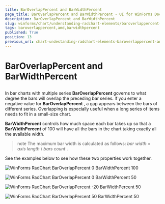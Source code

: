 ```yaml
---
title: BarOverlapPercent and BarWidthPercent
page_title: BarOverlapPercent and BarWidthPercent - UI for WinForms Documentation
description: BarOverlapPercent and BarWidthPercent
slug: winforms/chart/understanding-radchart-elements/baroverlappercent-and-barwidthpercent
tags: baroverlappercent,and,barwidthpercent
published: True
position: 13
previous_url: chart-undestanding-radchart-elements-baroverlappercent-and-barwidthpercent
---
```


# BarOverlapPercent and BarWidthPercent



## 

In bar charts with multiple series __BarOverlapPercent__ governs to what degree the bars will overlap the preceding bar series. If you enter a negative value for __BarOverlapPercent__ , a gap appears between the bars of different series. Overlapping is especially useful when a long series of items needs to fit in a small-size chart. 

__BarWidthPercent__ controls how much space each bar takes up so that a __BarWidthPercent__ of 100 will have all the bars in the chart taking exactly all the available width. 

>note The maximum bar width is calculated as follows: *bar width* = *axis length* / *bars*  *count* .
>


See the examples below to see how these two properties work together.

![WinForms RadChart BarOverlapPercent 0 BarWidthPercent 100](images/chart-undestanding-radchart-elements-baroverlappercent-and-barwidthpercent001.png)

![WinForms RadChart BarOverlapPercent 0 BarWidthPercent 50](images/chart-undestanding-radchart-elements-baroverlappercent-and-barwidthpercent002.png)

![WinForms RadChart BarOverlapPercent -20 BarWidthPercent 50](images/chart-undestanding-radchart-elements-baroverlappercent-and-barwidthpercent003.png)

![WinForms RadChart BarOverlapPercent 50 BarWidthPercent 50](images/chart-undestanding-radchart-elements-baroverlappercent-and-barwidthpercent004.png)
